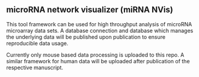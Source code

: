 ## microRNA network visualizer (miRNA NVis)
This tool framework can be used for high throughput analysis of microRNA microarray data sets.
A database connection and database which manages the underlying data will be published upon publication to ensure reproducible data usage. 

Currently only mouse based data processing is uploaded to this repo. A similar framework for human data will be uploaded after publication of the respective manuscript. 
